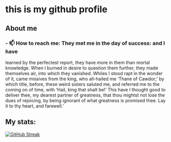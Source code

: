 # this is my github profile

## About me
### - 📫 How to reach me: They met me in the day of success: and I have
learned by the perfectest report, they have more in
them than mortal knowledge. When I burned in desire
to question them further, they made themselves air,
into which they vanished. Whiles I stood rapt in
the wonder of it, came missives from the king, who
all-hailed me ‘Thane of Cawdor;’ by which title,
before, these weird sisters saluted me, and referred
me to the coming on of time, with ‘Hail, king that
shalt be!’ This have I thought good to deliver
thee, my dearest partner of greatness, that thou
mightst not lose the dues of rejoicing, by being
ignorant of what greatness is promised thee. Lay it
to thy heart, and farewell.’

## My stats:

[![GitHub Streak](http://github-readme-streak-stats.herokuapp.com?user=groingo&theme=dark&background=000000)](https://git.io/streak-stats)


